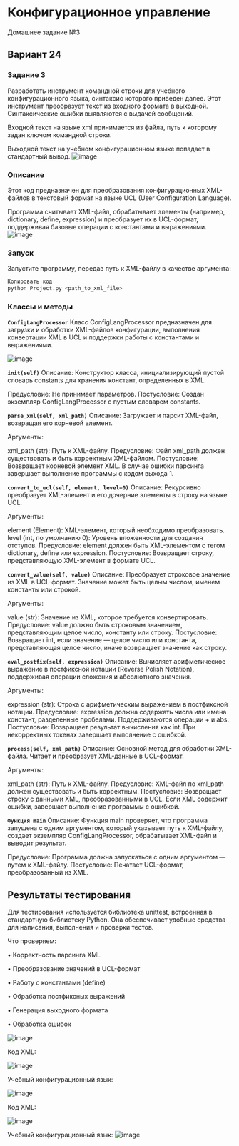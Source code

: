 # Конфигурационное управление
Домашнее задание №3
## Вариант 24
### Задание 3
Разработать инструмент командной строки для учебного конфигурационного языка, синтаксис которого приведен далее.
Этот инструмент преобразует текст из входного формата в выходной. Синтаксические ошибки выявляются с выдачей сообщений.

Входной текст на языке xml принимается из файла, путь к которому задан ключом командной строки. 

Выходной текст на учебном конфигурационном языке попадает в стандартный вывод.
![image](https://github.com/user-attachments/assets/60ea6489-7efa-400d-8ac1-49389704be7c)

### Описание
Этот код предназначен для преобразования конфигурационных XML-файлов в текстовый формат на языке UCL (User Configuration Language).

Программа считывает XML-файл, обрабатывает элементы (например, dictionary, define, expression) и преобразует их в UCL-формат, 
поддерживая базовые операции с константами и выражениями.
![image](https://github.com/user-attachments/assets/78774178-3c91-4fec-8247-5360e3156eec)



### Запуск
Запустите программу, передав путь к XML-файлу в качестве аргумента:

```bash
Копировать код
python Project.py <path_to_xml_file>
```

### Классы и методы
**`ConfigLangProcessor`**
Класс ConfigLangProcessor предназначен для загрузки и обработки XML-файлов конфигурации, выполнения конвертации XML в UCL и поддержки работы с константами и выражениями.

![image](https://github.com/user-attachments/assets/763be867-c075-4896-bc15-d7c833e479e0)



**`init(self)`**
Описание:
Конструктор класса, инициализирующий пустой словарь constants для хранения констант, определенных в XML.

Предусловие: Не принимает параметров.
Постусловие: Создан экземпляр ConfigLangProcessor с пустым словарем constants.

**`parse_xml(self, xml_path)`**
Описание:
Загружает и парсит XML-файл, возвращая его корневой элемент.

Аргументы:

xml_path (str): Путь к XML-файлу.
Предусловие: Файл xml_path должен существовать и быть корректным XML-файлом.
Постусловие: Возвращает корневой элемент XML. В случае ошибки парсинга завершает выполнение программы с кодом выхода 1.

**`convert_to_ucl(self, element, level=0)`**
Описание:
Рекурсивно преобразует XML-элемент и его дочерние элементы в строку на языке UCL.

Аргументы:

element (Element): XML-элемент, который необходимо преобразовать.
level (int, по умолчанию 0): Уровень вложенности для создания отступов.
Предусловие: element должен быть XML-элементом с тегом dictionary, define или expression.
Постусловие: Возвращает строку, представляющую XML-элемент в формате UCL.

**`convert_value(self, value)`**
Описание:
Преобразует строковое значение из XML в UCL-формат. Значение может быть целым числом, именем константы или строкой.

Аргументы:

value (str): Значение из XML, которое требуется конвертировать.
Предусловие: value должно быть строковым значением, представляющим целое число, константу или строку.
Постусловие: Возвращает int, если значение — целое число или константа, представляющая целое число, иначе возвращает значение как строку.

**`eval_postfix(self, expression)`**
Описание:
Вычисляет арифметическое выражение в постфиксной нотации (Reverse Polish Notation), поддерживая операции сложения и абсолютного значения.

Аргументы:

expression (str): Строка с арифметическим выражением в постфиксной нотации.
Предусловие: expression должна содержать числа или имена констант, разделенные пробелами. Поддерживаются операции + и abs.
Постусловие: Возвращает результат вычисления как int. При некорректных токенах завершает выполнение с ошибкой.

**`process(self, xml_path)`**
Описание:
Основной метод для обработки XML-файла. Читает и преобразует XML-данные в UCL-формат.

Аргументы:

xml_path (str): Путь к XML-файлу.
Предусловие: XML-файл по xml_path должен существовать и быть корректным.
Постусловие: Возвращает строку с данными XML, преобразованными в UCL. Если XML содержит ошибки, завершает выполнение программы с ошибкой.

**`Функция main`**
Описание:
Функция main проверяет, что программа запущена с одним аргументом, который указывает путь к XML-файлу, создает экземпляр ConfigLangProcessor, обрабатывает XML-файл и выводит результат.

Предусловие: Программа должна запускаться с одним аргументом — путем к XML-файлу.
Постусловие: Печатает UCL-формат, преобразованный из XML.

## Результаты тестирования
Для тестирования используется библиотека unittest, встроенная в стандартную библиотеку Python. Она обеспечивает удобные средства для написания, выполнения и проверки тестов.

Что проверяем:

•	Корректность парсинга XML

•	Преобразование значений в UCL-формат

•	Работу с константами (define)

•	Обработка постфиксных выражений

•	Генерация выходного формата

•	Обработка ошибок

![image](https://github.com/user-attachments/assets/ea70dafe-6de4-49af-9966-8fbf929ebc10)

Код XML:

![image](https://github.com/user-attachments/assets/c955c6b8-8655-4925-a1a2-ca528fabe8e7)

Учебный конфигурационный язык:

![image](https://github.com/user-attachments/assets/c2f87a89-62da-48d6-aa3f-bd10e51b9404)


Код XML:

![image](https://github.com/user-attachments/assets/c08b04e8-2b98-4154-aa3e-f53be04e3e7e)

Учебный конфигурационный язык:
![image](https://github.com/user-attachments/assets/2df45ff8-b53b-4f4f-b350-730c77189619)
